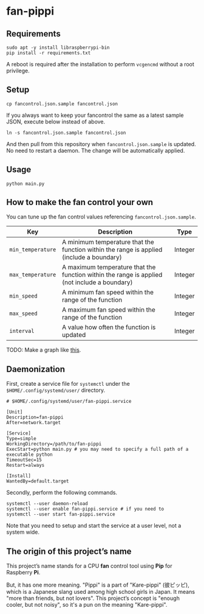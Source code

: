 # fan-pippi

## Requirements

```shell
sudo apt -y install libraspberrypi-bin
pip install -r requirements.txt
```

A reboot is required after the installation to perform `vcgencmd` without a root privilege.

## Setup

```shell
cp fancontrol.json.sample fancontrol.json
```

If you always want to keep your fancontrol the same as a latest sample JSON, execute below instead of above.

```shell
ln -s fancontrol.json.sample fancontrol.json
```

And then pull from this repository when `fancontrol.json.sample` is updated. No need to restart a daemon. The change will be automatically applied.

## Usage

```shell
python main.py
```

## How to make the fan control your own
You can tune up the fan control values referencing `fancontrol.json.sample`.

| Key               | Description                                                                                  | Type    |
| ----------------- | -------------------------------------------------------------------------------------------- | ------- |
| `min_temperature` | A minimum temperature that the function within the range is applied (include a boundary)     | Integer |
| `max_temperature` | A maximum temperature that the function within the range is applied (not include a boundary) | Integer |
| `min_speed`       | A minimum fan speed within the range of the function                                         | Integer |
| `max_speed`       | A maximum fan speed within the range of the function                                         | Integer |
| `interval`        | A value how often the function is updated                                                    | Integer |

TODO: Make a graph like [this](https://www.google.com/search?q=cpu+fan+control&tbm=isch#imgrc=uiX82SZ311m20M).

## Daemonization
First, create a service file for `systemctl` under the `$HOME/.config/systemd/user/` directory.

```shell
# $HOME/.config/systemd/user/fan-pippi.service

[Unit]
Description=fan-pippi
After=network.target

[Service]
Type=simple
WorkingDirectory=/path/to/fan-pippi
ExecStart=python main.py # you may need to specify a full path of a executable python
TimeoutSec=15
Restart=always

[Install]
WantedBy=default.target
```

Secondly, perform the following commands.

```shell
systemctl --user daemon-reload
systemctl --user enable fan-pippi.service # if you need to
systemctl --user start fan-pippi.service
```

Note that you need to setup and start the service at a user level, not a system wide.

## The origin of this project’s name

This project’s name stands for a CPU **fan** control tool using **Pip** for Raspberry **Pi**.

But, it has one more meaning. "Pippi" is a part of "Kare-pippi" (彼ピッピ), which is a Japanese slang used among high school girls in Japan. It means "more than friends, but not lovers". This project’s concept is "enough cooler, but not noisy", so it's a pun on the meaning "Kare-pippi".
